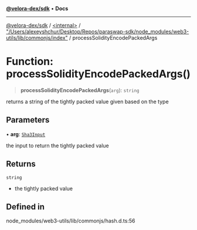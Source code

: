 [**@velora-dex/sdk**](../../../../README.md) • **Docs**

***

[@velora-dex/sdk](../../../../globals.md) / [\<internal\>](../../../README.md) / ["/Users/alexeyshchur/Desktop/Repos/paraswap-sdk/node\_modules/web3-utils/lib/commonjs/index"](../README.md) / processSolidityEncodePackedArgs

# Function: processSolidityEncodePackedArgs()

> **processSolidityEncodePackedArgs**(`arg`): `string`

returns a string of the tightly packed value given based on the type

## Parameters

• **arg**: [`Sha3Input`](../../../type-aliases/Sha3Input.md)

the input to return the tightly packed value

## Returns

`string`

- the tightly packed value

## Defined in

node\_modules/web3-utils/lib/commonjs/hash.d.ts:56
